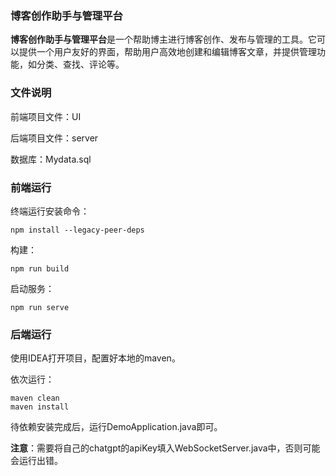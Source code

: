### 博客创作助手与管理平台

**博客创作助手与管理平台**是一个帮助博主进行博客创作、发布与管理的工具。它可以提供一个用户友好的界面，帮助用户高效地创建和编辑博客文章，并提供管理功能，如分类、查找、评论等。

### 文件说明

前端项目文件：UI

后端项目文件：server

数据库：Mydata.sql

### 前端运行

终端运行安装命令：

```
npm install --legacy-peer-deps
```

构建：

```
npm run build
```

启动服务：

```
npm run serve
```

### 后端运行

使用IDEA打开项目，配置好本地的maven。

依次运行：

```
maven clean
maven install
```

待依赖安装完成后，运行DemoApplication.java即可。

**注意**：需要将自己的chatgpt的apiKey填入WebSocketServer.java中，否则可能会运行出错。